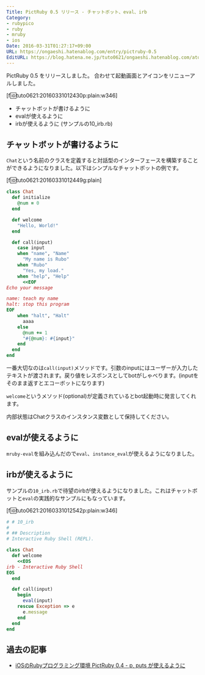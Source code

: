 ```yaml
---
Title: PictRuby 0.5 リリース - チャットボット、eval、irb
Category:
- rubypico
- ruby
- mruby
- ios
Date: 2016-03-31T01:27:17+09:00
URL: https://ongaeshi.hatenablog.com/entry/pictruby-0.5
EditURL: https://blog.hatena.ne.jp/tuto0621/ongaeshi.hatenablog.com/atom/entry/10328537792369186978
---
```


PictRuby 0.5 をリリースしました。 合わせて起動画面とアイコンをリニューアルしました。

[f:id:tuto0621:20160331012430p:plain:w346]

- チャットボットが書けるように
- evalが使えるように
- irbが使えるように (サンプルの10_irb.rb)

## チャットボットが書けるように
`Chat`という名前のクラスを定義すると対話型のインターフェースを構築することができるようになりました。以下はシンプルなチャットボットの例です。

[f:id:tuto0621:20160331012449g:plain]

```ruby
class Chat
  def initialize
    @num = 0
  end

  def welcome
    "Hello, World!"
  end

  def call(input)
    case input
    when "name", "Name"
      "My name is Rubo"
    when "Rubo"
      "Yes, my load."
    when "help", "Help"
      <<EOF
Echo your message

name: teach my name
halt: stop this program
EOF
    when "halt", "Halt"
      aaaa
    else
      @num += 1
      "#{@num}: #{input}"
    end
  end
end
```

一番大切なのは`call(input)`メソッドです。引数のinputにはユーザーが入力したテキストが渡されます。戻り値をレスポンスとしてbotがしゃべります。(inputをそのまま返すとエコーボットになります)

`welcome`というメソッド(optional)が定義されているとbot起動時に発言してくれます。

内部状態はChatクラスのインスタンス変数として保持してください。

## evalが使えるように
`mruby-eval`を組み込んだので`eval`、`instance_eval`が使えるようになりました。

## irbが使えるように
サンプルの`10_irb.rb`で待望のirbが使えるようになりました。これはチャットボットと`eval`の実践的なサンプルにもなっています。

[f:id:tuto0621:20160331012542p:plain:w346]

```ruby
# # 10_irb
#
# ## Description
# Interactive Ruby Shell (REPL).

class Chat
  def welcome
    <<EOS
irb - Interactive Ruby Shell
EOS
  end

  def call(input)
    begin
      eval(input)
    rescue Exception => e
      e.message
    end
  end
end
```

## 過去の記事
- [iOSのRubyプログラミング環境 PictRuby 0.4 - p, puts が使えるように](http://ongaeshi.hatenablog.com/entry/pictruby-0.4)


